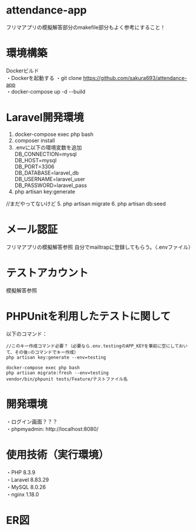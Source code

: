 # attendance-app

フリマアプリの模擬解答部分のmakefile部分もよく参考にすること！


# 環境構築
Dockerビルド <br>
・Dockerを起動する
・git clone https://github.com/sakura693/attendance-app <br>
・docker-compose up -d --build

# Laravel開発環境
1. docker-compose exec php bash
2. composer install
3. .envに以下の環境変数を追加 <br>
    DB_CONNECTION=mysql <br>
    DB_HOST=mysql <br>
    DB_PORT=3306 <br>
    DB_DATABASE=laravel_db <br>
    DB_USERNAME=laravel_user <br>
    DB_PASSWORD=laravel_pass <br>
4. php artisan key:generate

//まだやってないけど
5. php artisan migrate
6. php artisan db:seed


# メール認証
フリマアプリの模擬解答参照
自分でmailtrapに登録してもらう。（.envファイル）

# テストアカウント
模擬解答参照

# PHPUnitを利用したテストに関して
以下のコマンド：
```
//このキー作成コマンド必要？（必要なら.env.testingのAPP_KEYを事前に空にしておいて、その後⇩のコマンドでキー作成）
php artisan key:generate --env=testing

docker-compose exec php bash
php artisan migrate:fresh --env=testing
vendor/bin/phpunit tests/Feature/テストファイル名
```


# 開発環境
・ログイン画面？？？ <br>
・phpmyadmin: http://localhost:8080/


# 使用技術（実行環境）
・PHP 8.3.9 <br>
・Laravel 8.83.29 <br>
・MySQL 8.0.26 <br>
・nginx 1.18.0


# ER図
